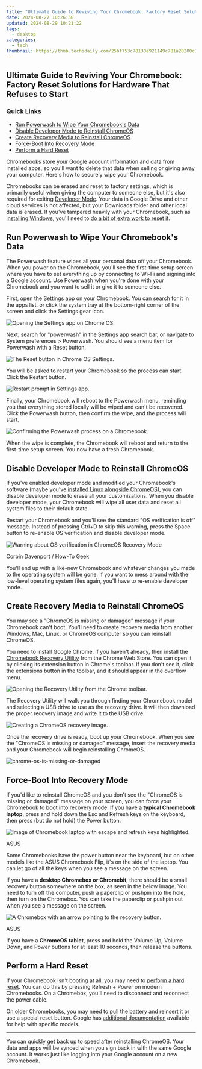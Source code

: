 ```yaml
---
title: "Ultimate Guide to Reviving Your Chromebook: Factory Reset Solutions for Hardware That Refuses to Start"
date: 2024-08-27 10:26:58
updated: 2024-08-29 10:21:22
tags:
  - desktop
categories:
  - tech
thumbnail: https://thmb.techidaily.com/25bf753c78130a921149c781a28200c1963f284bc6d075e275272bdd4200ee96.jpg
---
```


## Ultimate Guide to Reviving Your Chromebook: Factory Reset Solutions for Hardware That Refuses to Start

### Quick Links

* [Run Powerwash to Wipe Your Chromebook's Data](https://android-unlock.techidaily.com/in-2024-best-oppo-find-n3-flip-pattern-lock-removal-tools-remove-android-pattern-lock-without-losing-data-by-drfone-android/)
* [Disable Developer Mode to Reinstall ChromeOS](https://extra-approaches.techidaily.com/new-picshot-the-key-to-hassle-free-collage-making/)
* [Create Recovery Media to Reinstall ChromeOS](https://screen-sharing-recording.techidaily.com/new-masterful-capture-of-discord-conversations/)
* [Force-Boot Into Recovery Mode](https://extra-approaches.techidaily.com/2024-approved-perfect-your-presence-masterful-morphvox-techniques/)
* [Perform a Hard Reset](https://some-knowledge.techidaily.com/initial-steps-towards-perfect-transitional-sound-levels-for-2024/)

 Chromebooks store your Google account information and data from installed apps, so you'll want to delete that data when selling or giving away your computer. Here's how to securely wipe your Chromebook.

 Chromebooks can be erased and reset to factory settings, which is primarily useful when giving the computer to someone else, but it's also required for exiting [Developer Mode](https://facebook-video-content.techidaily.com/new-iphones-guide-to-spherical-videos-on-facebook-platform/). Your data in Google Drive and other cloud services is not affected, but your Downloads folder and other local data is erased. If you've tampered heavily with your Chromebook, such as [installing Windows](https://instagram-video-recordings.techidaily.com/video-editing-101-preparing-for-instagram-excellence-for-2024/), you'll need to [do a bit of extra work to reset it](https://screen-video-capture.techidaily.com/updated-securing-your-games-in-motion-top-5-for-windows-10-for-2024/).

##  Run Powerwash to Wipe Your Chromebook's Data

 The Powerwash feature wipes all your personal data off your Chromebook. When you power on the Chromebook, you'll see the first-time setup screen where you have to set everything up by connecting to Wi-Fi and signing into a Google account. Use Powerwash when you're done with your Chromebook and you want to sell it or give it to someone else.

 First, open the Settings app on your Chromebook. You can search for it in the apps list, or click the system tray at the bottom-right corner of the screen and click the Settings gear icon.

![Opening the Settings app on Chrome OS.](https://static1.howtogeekimages.com/wordpress/wp-content/uploads/2024/07/screenshot-2024-07-22-1-32-29-pm.png) 

 Next, search for "powerwash" in the Settings app search bar, or navigate to System preferences > Powerwash. You should see a menu item for Powerwash with a Reset button.

![The Reset button in Chrome OS Settings.](https://static1.howtogeekimages.com/wordpress/wp-content/uploads/2024/07/screenshot-2024-07-22-1-44-42-pm.png) 

 You will be asked to restart your Chromebook so the process can start. Click the Restart button.

![Restart prompt in Settings app.](https://static1.howtogeekimages.com/wordpress/wp-content/uploads/2024/07/screenshot-2024-07-22-2-03-36-pm.png) 

 Finally, your Chromebook will reboot to the Powerwash menu, reminding you that everything stored locally will be wiped and can't be recovered. Click the Powerwash button, then confirm the wipe, and the process will start.

![Confirming the Powerwash process on a Chromebook.](https://static1.howtogeekimages.com/wordpress/wp-content/uploads/2024/07/screenshot-2024-07-22-14-13-03.png) 

 When the wipe is complete, the Chromebook will reboot and return to the first-time setup screen. You now have a fresh Chromebook.

##  Disable Developer Mode to Reinstall ChromeOS

 If you've enabled developer mode and modified your Chromebook's software (maybe you've [installed Linux alongside ChromeOS](https://visual-screen-recording.techidaily.com/new-2024-approved-sewn-sequences-learning-loom-screen-casting/)), you can disable developer mode to erase all your customizations. When you disable developer mode, your Chromebook will wipe all user data and reset all system files to their default state.

 Restart your Chromebook and you'll see the standard "OS verification is off" message. Instead of pressing Ctrl+D to skip this warning, press the Space button to re-enable OS verification and disable developer mode.

![Warning about OS verification in ChromeOS Recovery Mode](https://static1.howtogeekimages.com/wordpress/wp-content/uploads/2024/04/om_1713553591277.jpeg) 

Corbin Davenport / How-To Geek

 You'll end up with a like-new Chromebook and whatever changes you made to the operating system will be gone. If you want to mess around with the low-level operating system files again, you'll have to re-enable developer mode.

##  Create Recovery Media to Reinstall ChromeOS

 You may see a "ChromeOS is missing or damaged" message if your Chromebook can't boot. You'll need to create recovery media from another Windows, Mac, Linux, or ChromeOS computer so you can reinstall ChromeOS.

 You need to install Google Chrome, if you haven't already, then install the [Chromebook Recovery Utility](https://chromewebstore.google.com/detail/pocpnlppkickgojjlmhdmidojbmbodfm?authuser=0) from the Chrome Web Store. You can open it by clicking its extension button in Chrome's toolbar. If you don't see it, click the extensions button in the toolbar, and it should appear in the overflow menu.

![Opening the Recovery Utility from the Chrome toolbar.](https://static1.howtogeekimages.com/wordpress/wp-content/uploads/2024/07/hi.png) 

 The Recovery Utility will walk you through finding your Chromebook model and selecting a USB drive to use as the recovery drive. It will then download the proper recovery image and write it to the USB drive.

![Creating a ChromeOS recovery image.](https://static1.howtogeekimages.com/wordpress/wp-content/uploads/2024/07/clipboard-jul-22-2024-at-2-34-pm.png) 

 Once the recovery drive is ready, boot up your Chromebook. When you see the "ChromeOS is missing or damaged" message, insert the recovery media and your Chromebook will begin reinstalling ChromeOS.

![chrome-os-is-missing-or-damaged](https://static1.howtogeekimages.com/wordpress/wp-content/uploads/2013/04/chrome-os-is-missing-or-damaged.jpg) 

##  Force-Boot Into Recovery Mode

 If you'd like to reinstall ChromeOS and you don't see the "ChromeOS is missing or damaged" message on your screen, you can force your Chromebook to boot into recovery mode. If you have a **typical Chromebook laptop**, press and hold down the Esc and Refresh keys on the keyboard, then press (but do not hold) the Power button.

![Image of Chromebook laptop with escape and refresh keys highlighted.](https://static1.howtogeekimages.com/wordpress/wp-content/uploads/2024/04/laptop.jpg) 

ASUS

 Some Chromebooks have the power button near the keyboard, but on other models like the ASUS Chromebook Flip, it's on the side of the laptop. You can let go of all the keys when you see a message on the screen.

 If you have a **desktop Chromebox or Chromebit**, there should be a small recovery button somewhere on the box, as seen in the below image. You need to turn off the computer, push a paperclip or pushpin into the hole, then turn on the Chromebox. You can take the paperclip or pushpin out when you see a message on the screen.

![A Chromebox with an arrow pointing to the recovery button.](https://static1.howtogeekimages.com/wordpress/wp-content/uploads/2024/04/box.jpg) 

ASUS

 If you have a **ChromeOS tablet**, press and hold the Volume Up, Volume Down, and Power buttons for at least 10 seconds, then release the buttons.

##  Perform a Hard Reset

 If your Chromebook isn't booting at all, you may need to [perform a hard reset](https://fox-helps.techidaily.com/new-drone-racers-manual-fundamentals-to-high-scores-and-best-drones/). You can do this by pressing Refresh + Power on modern Chromebooks. On a Chromebox, you'll need to disconnect and reconnect the power cable.

 On older Chromebooks, you may need to pull the battery and reinsert it or use a special reset button. Google has [additional documentation](https://support.google.com/chromebook/answer/3227606) available for help with specific models.

---

 You can quickly get back up to speed after reinstalling ChromeOS. Your data and apps will be synced when you sign back in with the same Google account. It works just like logging into your Google account on a new Chromebook.

<ins class="adsbygoogle"
     style="display:block"
     data-ad-format="autorelaxed"
     data-ad-client="ca-pub-7571918770474297"
     data-ad-slot="1223367746"></ins>



<ins class="adsbygoogle"
     style="display:block"
     data-ad-client="ca-pub-7571918770474297"
     data-ad-slot="8358498916"
     data-ad-format="auto"
     data-full-width-responsive="true"></ins>
